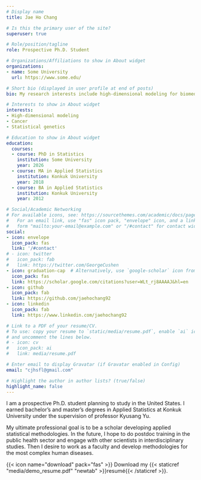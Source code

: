 ```yaml
---
# Display name
title: Jae Ho Chang

# Is this the primary user of the site?
superuser: true

# Role/position/tagline
role: Prospective Ph.D. Student

# Organizations/Affiliations to show in About widget
organizations:
- name: Some University
  url: https://www.some.edu/

# Short bio (displayed in user profile at end of posts)
bio: My research interests include high-dimensional modeling for biomedical data.

# Interests to show in About widget
interests:
- High-dimensional modeling
- Cancer
- Statistical genetics

# Education to show in About widget
education:
  courses:
  - course: PhD in Statistics
    institution: Some University
    year: 2026
  - course: MA in Applied Statistics
    institution: Konkuk University
    year: 2018
  - course: BA in Applied Statistics
    institution: Konkuk University
    year: 2012

# Social/Academic Networking
# For available icons, see: https://sourcethemes.com/academic/docs/page-builder/#icons
#   For an email link, use "fas" icon pack, "envelope" icon, and a link in the
#   form "mailto:your-email@example.com" or "/#contact" for contact widget.
social:
- icon: envelope
  icon_pack: fas
  link: '/#contact'
# - icon: twitter
#   icon_pack: fab
#   link: https://twitter.com/GeorgeCushen
- icon: graduation-cap  # Alternatively, use `google-scholar` icon from `ai` icon pack
  icon_pack: fas
  link: https://scholar.google.com/citations?user=WLt_rj8AAAAJ&hl=en
- icon: github
  icon_pack: fab
  link: https://github.com/jaehochang92
- icon: linkedin
  icon_pack: fab
  link: https://www.linkedin.com/jaehochang92

# Link to a PDF of your resume/CV.
# To use: copy your resume to `static/media/resume.pdf`, enable `ai` icons in `params.toml`, 
# and uncomment the lines below.
# - icon: cv
#   icon_pack: ai
#   link: media/resume.pdf

# Enter email to display Gravatar (if Gravatar enabled in Config)
email: "cjhsfl@gmail.com"

# Highlight the author in author lists? (true/false)
highlight_name: false
---
```


I am a prospective Ph.D. student planning to study in the United States. I earned bachelor’s and master’s degrees in Applied Statistics at Konkuk University under the supervision of professor Kyusang Yu.

My ultimate professional goal is to be a scholar developing applied statistical methodologies. In the future, I hope to do postdoc training in the public health sector and engage with other scientists in interdisciplinary studies. Then I desire to work as a faculty and develop methodologies for the most complex human diseases.

{{< icon name="download" pack="fas" >}} Download my {{< staticref "media/demo_resume.pdf" "newtab" >}}resumé{{< /staticref >}}.
